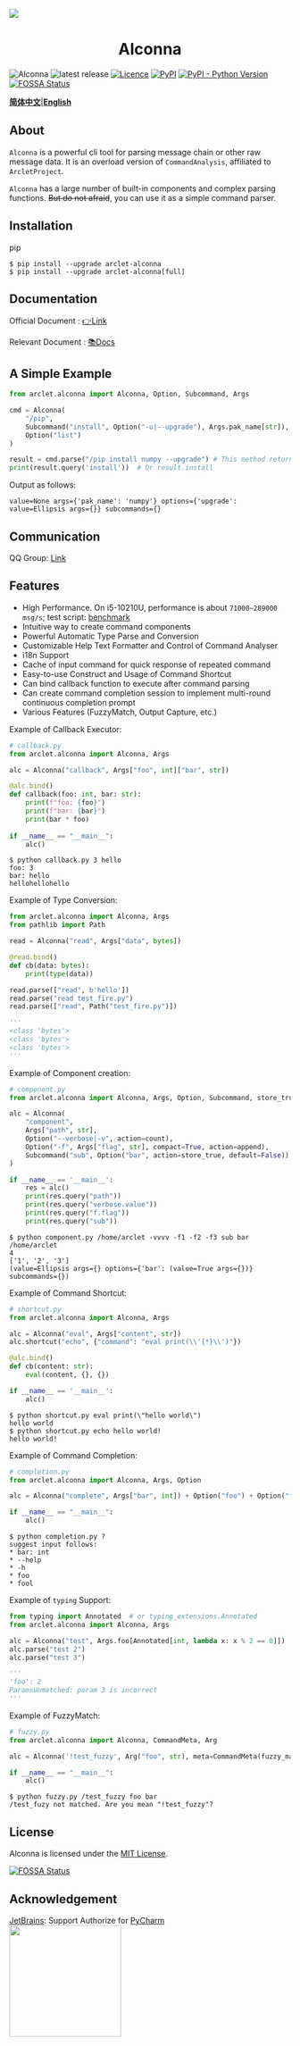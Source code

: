 ![](https://socialify.git.ci/ArcletProject/Alconna/image?description=1&descriptionEditable=A%20High-performance%2C%20Generality%2C%20Humane%20Command%20Line%20Arguments%20Parser%20Library.&font=Inter&forks=1&issues=1&language=1&logo=https%3A%2F%2Farclet.top%2Fimg%2Farclet.png&name=1&owner=1&pattern=Brick%20Wall&stargazers=1&theme=Auto)
<div align="center"> 

# Alconna

</div>

![Alconna](https://img.shields.io/badge/Arclet-Alconna-2564c2.svg)
![latest release](https://img.shields.io/github/release/ArcletProject/Alconna)
[![Licence](https://img.shields.io/github/license/ArcletProject/Alconna)](https://github.com/ArcletProject/Alconna/blob/master/LICENSE)
[![PyPI](https://img.shields.io/pypi/v/arclet-alconna)](https://pypi.org/project/arclet-alconna)
[![PyPI - Python Version](https://img.shields.io/pypi/pyversions/arclet-alconna)](https://www.python.org/)
[![FOSSA Status](https://app.fossa.com/api/projects/git%2Bgithub.com%2FArcletProject%2FAlconna.svg?type=shield)](https://app.fossa.com/projects/git%2Bgithub.com%2FArcletProject%2FAlconna?ref=badge_shield)

[**简体中文**](README.md)|[**English**](README-EN.md)

## About

`Alconna` is a powerful cli tool for parsing message chain or other raw message data. It is an overload version of `CommandAnalysis`, affiliated to `ArcletProject`.

`Alconna` has a large number of built-in components and complex parsing functions. ~~But do not afraid~~, you can use it as a simple command parser.

## Installation

pip
```shell
$ pip install --upgrade arclet-alconna
$ pip install --upgrade arclet-alconna[full]
```

## Documentation

Official Document : [👉Link](https://arclet.top/docs/tutorial/alconna)

Relevant Document : [📚Docs](https://graiax.cn/guide/message_parser/alconna.html)

## A Simple Example

```python
from arclet.alconna import Alconna, Option, Subcommand, Args

cmd = Alconna(
    "/pip",
    Subcommand("install", Option("-u|--upgrade"), Args.pak_name[str]),
    Option("list")
)

result = cmd.parse("/pip install numpy --upgrade") # This method returns an 'Arparma' class instance.
print(result.query('install'))  # Or result.install
```

Output as follows:
```
value=None args={'pak_name': 'numpy'} options={'upgrade': value=Ellipsis args={}} subcommands={}
```

## Communication

QQ Group: [Link](https://jq.qq.com/?_wv=1027&k=PUPOnCSH)

## Features

* High Performance. On i5-10210U, performance is about `71000~289000 msg/s`; test script: [benchmark](benchmark.py)
* Intuitive way to create command components
* Powerful Automatic Type Parse and Conversion
* Customizable Help Text Formatter and Control of Command Analyser
* i18n Support
* Cache of input command for quick response of repeated command
* Easy-to-use Construct and Usage of Command Shortcut
* Can bind callback function to execute after command parsing
* Can create command completion session to implement multi-round continuous completion prompt
* Various Features (FuzzyMatch, Output Capture, etc.)

Example of Callback Executor:

```python
# callback.py
from arclet.alconna import Alconna, Args

alc = Alconna("callback", Args["foo", int]["bar", str])

@alc.bind()
def callback(foo: int, bar: str):
    print(f"foo: {foo}")
    print(f"bar: {bar}")
    print(bar * foo)
    
if __name__ == "__main__":
    alc()
```

```shell
$ python callback.py 3 hello
foo: 3
bar: hello
hellohellohello
```


Example of Type Conversion:

```python
from arclet.alconna import Alconna, Args
from pathlib import Path

read = Alconna("read", Args["data", bytes])

@read.bind()
def cb(data: bytes):
    print(type(data))

read.parse(["read", b'hello'])
read.parse("read test_fire.py")
read.parse(["read", Path("test_fire.py")])

'''
<class 'bytes'>
<class 'bytes'>
<class 'bytes'>
'''
```

Example of Component creation:
```python
# component.py
from arclet.alconna import Alconna, Args, Option, Subcommand, store_true, count, append

alc = Alconna(
    "component",
    Args["path", str],
    Option("--verbose|-v", action=count),
    Option("-f", Args["flag", str], compact=True, action=append),
    Subcommand("sub", Option("bar", action=store_true, default=False))
)

if __name__ == '__main__':
    res = alc()
    print(res.query("path"))
    print(res.query("verbose.value"))
    print(res.query("f.flag"))
    print(res.query("sub"))
```

```shell
$ python component.py /home/arclet -vvvv -f1 -f2 -f3 sub bar
/home/arclet
4
['1', '2', '3']
(value=Ellipsis args={} options={'bar': (value=True args={})} subcommands={})
```

Example of Command Shortcut:
```python
# shortcut.py
from arclet.alconna import Alconna, Args

alc = Alconna("eval", Args["content", str])
alc.shortcut("echo", {"command": "eval print(\\'{*}\\')"})

@alc.bind()
def cb(content: str):
    eval(content, {}, {})

if __name__ == '__main__':
    alc()
```

```shell
$ python shortcut.py eval print(\"hello world\")
hello world
$ python shortcut.py echo hello world!
hello world!
```

Example of Command Completion:
```python
# completion.py
from arclet.alconna import Alconna, Args, Option

alc = Alconna("complete", Args["bar", int]) + Option("foo") + Option("fool")

if __name__ == "__main__":
    alc()
```

```shell
$ python completion.py ?
suggest input follows:
* bar: int
* --help
* -h
* foo
* fool
```

Example of `typing` Support:
```python
from typing import Annotated  # or typing_extensions.Annotated
from arclet.alconna import Alconna, Args

alc = Alconna("test", Args.foo[Annotated[int, lambda x: x % 2 == 0]])
alc.parse("test 2")
alc.parse("test 3")

'''
'foo': 2
ParamsUnmatched: param 3 is incorrect
'''
```

Example of FuzzyMatch:

```python
# fuzzy.py
from arclet.alconna import Alconna, CommandMeta, Arg

alc = Alconna('!test_fuzzy', Arg("foo", str), meta=CommandMeta(fuzzy_match=True))

if __name__ == "__main__":
    alc()

```

```shell
$ python fuzzy.py /test_fuzzy foo bar
/test_fuzy not matched. Are you mean "!test_fuzzy"?
```

## License

Alconna is licensed under the [MIT License](LICENSE).

[![FOSSA Status](https://app.fossa.com/api/projects/git%2Bgithub.com%2FArcletProject%2FAlconna.svg?type=large)](https://app.fossa.com/projects/git%2Bgithub.com%2FArcletProject%2FAlconna?ref=badge_large)

## Acknowledgement

[JetBrains](https://www.jetbrains.com/): Support Authorize for [PyCharm](https://www.jetbrains.com/pycharm/)<br>
[<img src="https://cdn.jsdelivr.net/gh/Kyomotoi/CDN@master/noting/jetbrains-variant-3.png" width="200"/>](https://www.jetbrains.com/)